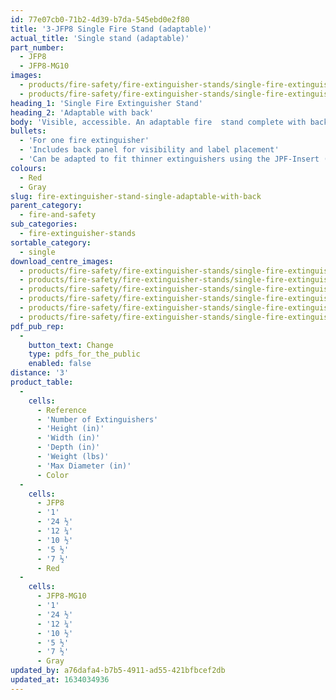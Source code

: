 ```yaml
---
id: 77e07cb0-71b2-4d39-b7da-545ebd0e2f80
title: '3-JFP8 Single Fire Stand (adaptable)'
actual_title: 'Single stand (adaptable)'
part_number:
  - JFP8
  - JFP8-MG10
images:
  - products/fire-safety/fire-extinguisher-stands/single-fire-extinguisher-stands/jfp8/images-lr/Product_Image_776x776_(518x518_focus_area)-JFP8_01.jpg
  - products/fire-safety/fire-extinguisher-stands/single-fire-extinguisher-stands/jfp8/images-lr/Product_Image_776x776_(518x518_focus_area)-JFP8-MG10_01.jpg
heading_1: 'Single Fire Extinguisher Stand'
heading_2: 'Adaptable with back'
body: 'Visible, accessible. An adaptable fire  stand complete with back for one fire extinguisher.'
bullets:
  - 'For one fire extinguisher'
  - 'Includes back panel for visibility and label placement'
  - 'Can be adapted to fit thinner extinguishers using the JPF-Insert (sold separately)'
colours:
  - Red
  - Gray
slug: fire-extinguisher-stand-single-adaptable-with-back
parent_category:
  - fire-and-safety
sub_categories:
  - fire-extinguisher-stands
sortable_category:
  - single
download_centre_images:
  - products/fire-safety/fire-extinguisher-stands/single-fire-extinguisher-stands/jfp8/images-hr/JFP8-MG10_001.jpg
  - products/fire-safety/fire-extinguisher-stands/single-fire-extinguisher-stands/jfp8/images-hr/JFP8-MG10_002.jpg
  - products/fire-safety/fire-extinguisher-stands/single-fire-extinguisher-stands/jfp8/images-hr/JFP8-MG10_003.jpg
  - products/fire-safety/fire-extinguisher-stands/single-fire-extinguisher-stands/jfp8/images-hr/JFP8_001.jpg
  - products/fire-safety/fire-extinguisher-stands/single-fire-extinguisher-stands/jfp8/images-hr/JFP8_002.jpg
  - products/fire-safety/fire-extinguisher-stands/single-fire-extinguisher-stands/jfp8/images-hr/JFP8_003.jpg
pdf_pub_rep:
  -
    button_text: Change
    type: pdfs_for_the_public
    enabled: false
distance: '3'
product_table:
  -
    cells:
      - Reference
      - 'Number of Extinguishers'
      - 'Height (in)'
      - 'Width (in)'
      - 'Depth (in)'
      - 'Weight (lbs)'
      - 'Max Diameter (in)'
      - Color
  -
    cells:
      - JFP8
      - '1'
      - '24 ½'
      - '12 ¼'
      - '10 ½'
      - '5 ½'
      - '7 ½'
      - Red
  -
    cells:
      - JFP8-MG10
      - '1'
      - '24 ½'
      - '12 ¼'
      - '10 ½'
      - '5 ½'
      - '7 ½'
      - Gray
updated_by: a76dafa4-b7b5-4911-ad55-421bfbcef2db
updated_at: 1634034936
---
```

